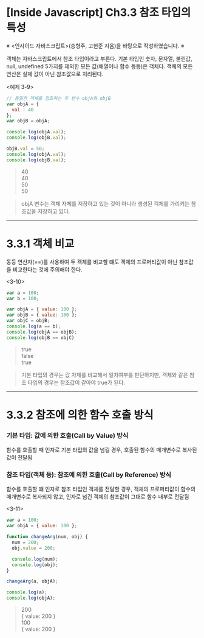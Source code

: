 # [Inside Javascript] Ch3.3 참조 타입의 특성

※ <인사이드 자바스크립트>(송형주, 고현준 지음)을 바탕으로 작성하였습니다. ※

객체는 자바스크립트에서 참조 타입이라고 부른다. 기본 타입인 숫자, 문자열, 불린값, null, undefined 5가지를 제외한 모든 값(배열이나 함수 등등)은 객체다. 객체의 모든 연산은 실제 값이 아닌 참조값으로 처리된다.

<예제 3-9>

```jsx
// 동일한 객체를 참조하는 두 변수 objA와 objB
var objA = {
  val : 40
};
var objB = objA;

console.log(objA.val);
console.log(objB.val);

objB.val = 50;
console.log(objA.val);
console.log(objB.val);
```

>40<br>
40<br>
50<br>
50

>objA 변수는 객체 자체를 저장하고 있는 것이 아니라 생성된 객체를 가리키는 참조값을 저장하고 있다.

***
# 3.3.1 객체 비교

동등 연산자(==)를 사용하여 두 객체를 비교할 떄도 객체의 프로퍼티값이 아닌 참조값을 비교한다는 것에 주의해야 한다.

<3-10>

```jsx
var a = 100;
var b = 100;

var objA = { value: 100 };
var objB = { value: 100 };
var objC = objB;
console.log(a == b);
console.log(objA == objB);
console.log(objB == objC)
```

>true<br>
false<br>
true

>기본 타입의 경우는 값 자체를 비교해서 일치여부를 판단하지만, 객체와 같은 참조 타입의 경우는 참조값이 같아야 true가 된다.

***
# 3.3.2 참조에 의한 함수 호출 방식

### 기본 타입: 값에 의한 호출(Call by Value) 방식

함수를 호출할 때 인자로 기본 타입의 값을 넘길 경우, 호출된 함수의 매개변수로 복사된 값이 전달됨

### 참조 타입(객체 등): 참조에 의한 호출(Call by Reference) 방식

함수를 호출할 떄 인자로 참조 타입인 객체를 전달할 경우, 객체의 프로퍼티값이 함수의 매개변수로 복사되지 않고, 인자로 넘긴 객체의 참조값이 그대로 함수 내부로 전달됨

<3-11>

```jsx
var a = 100;
var objA = { value: 100 };

function changeArg(num, obj) {
  num = 200;
  obj.value = 200;

  console.log(num);
  console.log(obj);
}

changeArg(a, objA);

console.log(a);
console.log(objA);
```

>200<br>
{ value: 200 }<br>
100<br>
{ value: 200 }